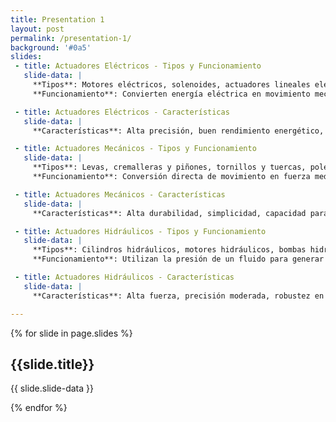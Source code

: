 ```yaml
---
title: Presentation 1
layout: post
permalink: /presentation-1/
background: '#0a5'
slides:
 - title: Actuadores Eléctricos - Tipos y Funcionamiento
   slide-data: |
     **Tipos**: Motores eléctricos, solenoides, actuadores lineales eléctricos, servomotores.<br>
     **Funcionamiento**: Convierten energía eléctrica en movimiento mecánico.

 - title: Actuadores Eléctricos - Características
   slide-data: |
     **Características**: Alta precisión, buen rendimiento energético, bajo mantenimiento.

 - title: Actuadores Mecánicos - Tipos y Funcionamiento
   slide-data: |
     **Tipos**: Levas, cremalleras y piñones, tornillos y tuercas, poleas y correas.<br>
     **Funcionamiento**: Conversión directa de movimiento en fuerza mediante elementos mecánicos.

 - title: Actuadores Mecánicos - Características
   slide-data: |
     **Características**: Alta durabilidad, simplicidad, capacidad para soportar cargas pesadas.

 - title: Actuadores Hidráulicos - Tipos y Funcionamiento
   slide-data: |
     **Tipos**: Cilindros hidráulicos, motores hidráulicos, bombas hidráulicas.<br>
     **Funcionamiento**: Utilizan la presión de un fluido para generar movimiento.

 - title: Actuadores Hidráulicos - Características
   slide-data: |
     **Características**: Alta fuerza, precisión moderada, robustez en entornos industriales.

---
```


{% for slide in page.slides %}
                    
<section data-background="{% if slide.background %}{{slide.background}}{% else %}{{page.background}}{% endif %}"><h1>{{slide.title}}</h1>{{ slide.slide-data }}</section>
                    
{% endfor %}
